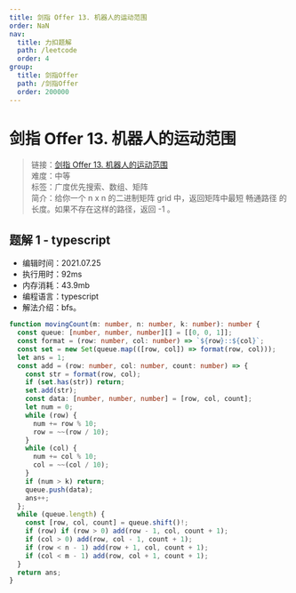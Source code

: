 ```yaml
---
title: 剑指 Offer 13. 机器人的运动范围
order: NaN
nav:
  title: 力扣题解
  path: /leetcode
  order: 4
group:
  title: 剑指Offer
  path: /剑指Offer
  order: 200000
---
```


# 剑指 Offer 13. 机器人的运动范围

> 链接：[剑指 Offer 13. 机器人的运动范围](https://leetcode-cn.com/problems/shortest-path-in-binary-matrix/)  
> 难度：中等  
> 标签：广度优先搜索、数组、矩阵  
> 简介：给你一个 n x n 的二进制矩阵 grid 中，返回矩阵中最短 畅通路径 的长度。如果不存在这样的路径，返回 -1 。

## 题解 1 - typescript

- 编辑时间：2021.07.25
- 执行用时：92ms
- 内存消耗：43.9mb
- 编程语言：typescript
- 解法介绍：bfs。

```typescript
function movingCount(m: number, n: number, k: number): number {
  const queue: [number, number, number][] = [[0, 0, 1]];
  const format = (row: number, col: number) => `${row}::${col}`;
  const set = new Set(queue.map(([row, col]) => format(row, col)));
  let ans = 1;
  const add = (row: number, col: number, count: number) => {
    const str = format(row, col);
    if (set.has(str)) return;
    set.add(str);
    const data: [number, number, number] = [row, col, count];
    let num = 0;
    while (row) {
      num += row % 10;
      row = ~~(row / 10);
    }
    while (col) {
      num += col % 10;
      col = ~~(col / 10);
    }
    if (num > k) return;
    queue.push(data);
    ans++;
  };
  while (queue.length) {
    const [row, col, count] = queue.shift()!;
    if (row) if (row > 0) add(row - 1, col, count + 1);
    if (col > 0) add(row, col - 1, count + 1);
    if (row < n - 1) add(row + 1, col, count + 1);
    if (col < m - 1) add(row, col + 1, count + 1);
  }
  return ans;
}
```

